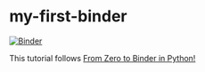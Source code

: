# my-first-binder

[![Binder](https://mybinder.org/badge_logo.svg)](https://mybinder.org/v2/gh/marcobarilari/my-first-binder/HEAD)

This tutorial follows [From Zero to Binder in Python!](https://github.com/alan-turing-institute/the-turing-way/blob/master/workshops/boost-research-reproducibility-binder/workshop-presentations/zero-to-binder-python.md)
